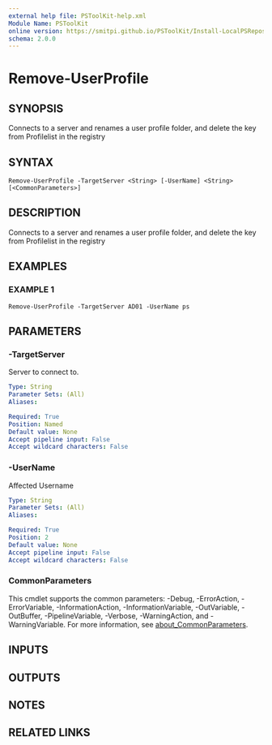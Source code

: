 ```yaml
---
external help file: PSToolKit-help.xml
Module Name: PSToolKit
online version: https://smitpi.github.io/PSToolKit/Install-LocalPSRepository
schema: 2.0.0
---
```


# Remove-UserProfile

## SYNOPSIS
Connects to a server and renames a user profile folder, and delete the key from Profilelist in the registry

## SYNTAX

```
Remove-UserProfile -TargetServer <String> [-UserName] <String> [<CommonParameters>]
```

## DESCRIPTION
Connects to a server and renames a user profile folder, and delete the key from Profilelist in the registry

## EXAMPLES

### EXAMPLE 1
```
Remove-UserProfile -TargetServer AD01 -UserName ps
```

## PARAMETERS

### -TargetServer
Server to connect to.

```yaml
Type: String
Parameter Sets: (All)
Aliases:

Required: True
Position: Named
Default value: None
Accept pipeline input: False
Accept wildcard characters: False
```

### -UserName
Affected Username

```yaml
Type: String
Parameter Sets: (All)
Aliases:

Required: True
Position: 2
Default value: None
Accept pipeline input: False
Accept wildcard characters: False
```

### CommonParameters
This cmdlet supports the common parameters: -Debug, -ErrorAction, -ErrorVariable, -InformationAction, -InformationVariable, -OutVariable, -OutBuffer, -PipelineVariable, -Verbose, -WarningAction, and -WarningVariable. For more information, see [about_CommonParameters](http://go.microsoft.com/fwlink/?LinkID=113216).

## INPUTS

## OUTPUTS

## NOTES

## RELATED LINKS
